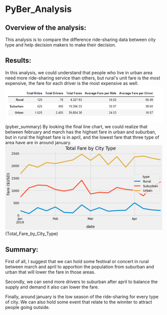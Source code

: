# PyBer_Analysis
## Overview of the analysis:
This analysis is to compare the difference ride-sharing data between city type and help decision makers to make their decision.
## Results:
In this analysis, we could understand that people who live in urban area need more ride-sharing service than others, but rural's unit fare is the most expensive, the fare for each driver is the most expensive as well.
![pyber_summary](analysis/pyber_summary.png) 
(pyber_summary)
By looking the final line chart, we could realize that between february and march has the highset fare in urban and suburban, but in rural the highset fare is in april, and the lowest fare that three type of area have are in around january.
![Total_Fare_by_City_Type](analysis/Total_Fare_by_City_Type.png) 
(Total_Fare_by_City_Type)
## Summary:
First of all, I suggest that we can hold some festival or concert in rural between march and april to apportion the population from suburban and urban that will  lower the fare in those areas.

Secondly, we can send more drivers to suburban after april to balance the supply and demand it also can lower the fare.

Finally, around january is the low season of the ride-sharing for every type of city. We can also hold some event that relate to the winnter to attract people going outside.